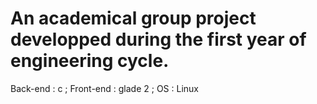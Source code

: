 # An academical group project developped during the first year of engineering cycle.
Back-end : c ;
Front-end : glade 2 ;
OS : Linux
